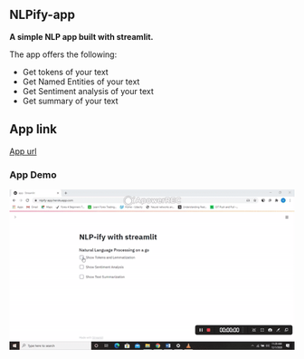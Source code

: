## NLPify-app

**A simple NLP app built with streamlit.**

The app offers the following:

  - Get tokens of your text
  - Get Named Entities of your text
  - Get Sentiment analysis of your text
  - Get summary of your text

## App link
[App url](https://nlpify-app.herokuapp.com/)

### App Demo
![App demo](demo/demo.gif)
